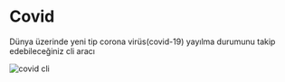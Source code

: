 # Covid

Dünya üzerinde yeni tip corona virüs(covid-19) yayılma durumunu takip edebileceğiniz cli aracı

![covid cli](https://raw.githunusercontent/furkanbegen/covid/master/covid.png)

